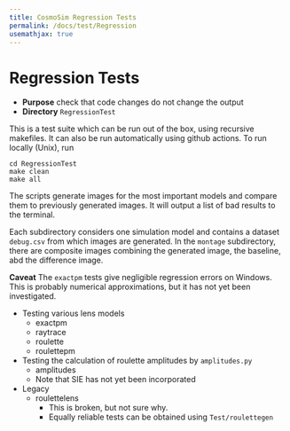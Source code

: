 ```yaml
---
title: CosmoSim Regression Tests
permalink: /docs/test/Regression
usemathjax: true
---
```


# Regression Tests

+ **Purpose** check that code changes do not change the output
+ **Directory** `RegressionTest`

This is a test suite which can be run out of the box,
using recursive makefiles.
It can also be run automatically using github actions.
To run locally (Unix), run

```
cd RegressionTest
make clean
make all
```

The scripts generate images for the most important models and 
compare them to previously generated images.
It will output a list of bad results to the terminal.

Each subdirectory considers one simulation model and contains a
dataset `debug.csv` from which images are generated.
In the `montage` subdirectory, there are composite images combining
the generated image, the baseline, abd the difference image.


**Caveat**  The `exactpm` tests give negligible regression errors
on Windows.  This is probably numerical approximations, but it has
not yet been investigated.


+ Testing various lens models
    + exactpm 
    + raytrace 
    + roulette 
    + roulettepm 
+ Testing the calculation of roulette amplitudes by `amplitudes.py`
    + amplitudes 
    + Note that SIE has not yet been incorporated
+ Legacy 
    + roulettelens
        + This is broken, but not sure why.
        + Equally reliable tests can be obtained using `Test/roulettegen`

